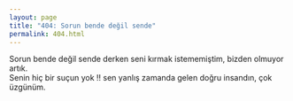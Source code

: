 ```yaml
---
layout: page
title: "404: Sorun bende değil sende"
permalink: 404.html
---
```

Sorun bende değil sende derken seni kırmak istememiştim, bizden olmuyor artık.<br/> Senin hiç bir suçun yok !! sen yanlış zamanda gelen doğru insandın, çok üzgünüm.